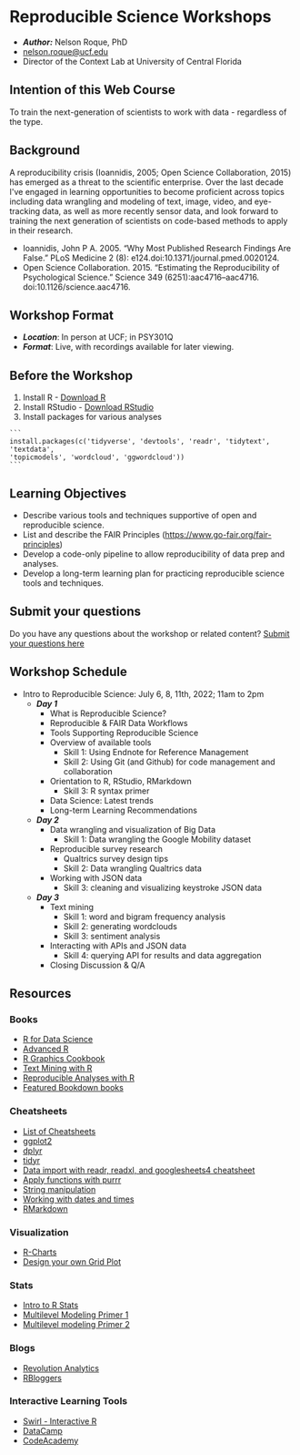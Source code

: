 # Reproducible Science Workshops

  - ***Author:*** Nelson Roque, PhD
  - [nelson.roque@ucf.edu](nelson.roque@ucf.edu)
  - Director of the Context Lab at University of Central Florida

## Intention of this Web Course

To train the next-generation of scientists to work with data - regardless of the type.

## Background

A reproducibility crisis (Ioannidis, 2005; Open Science Collaboration, 2015) has emerged as a threat to the scientific
enterprise. Over the last decade I've engaged in learning opportunities to become proficient across topics including
data wrangling and modeling of text, image, video, and eye-tracking data, as well as more recently sensor data, and
look forward to training the next generation of scientists on code-based methods to apply in their research.

  - Ioannidis, John P A. 2005. “Why Most Published Research Findings Are False.” PLoS Medicine 2 (8): e124.doi:10.1371/journal.pmed.0020124.
  - Open Science Collaboration. 2015. “Estimating the Reproducibility of Psychological Science.” Science 349 (6251):aac4716–aac4716. doi:10.1126/science.aac4716.

## Workshop Format

  - ***Location***: In person at UCF; in PSY301Q
  - ***Format***: Live, with recordings available for later viewing.

## Before the Workshop

  1. Install R
    - [Download R](https://cran.r-project.org/)
  2. Install RStudio
    - [Download RStudio](https://www.rstudio.com/products/rstudio/download/)
  3. Install packages for various analyses

    ```
    install.packages(c('tidyverse', 'devtools', 'readr', 'tidytext', 'textdata',
    'topicmodels', 'wordcloud', 'ggwordcloud'))
    ```

## Learning Objectives

  - Describe various tools and techniques supportive of open and reproducible science.
  - List and describe the FAIR Principles (https://www.go-fair.org/fair-principles)
  - Develop a code-only pipeline to allow reproducibility of data prep and analyses.
  - Develop a long-term learning plan for practicing reproducible science tools and techniques.

## Submit your questions

Do you have any questions about the workshop or related content? [Submit your questions here](https://forms.office.com/r/WDdz0yTTKa)

## Workshop Schedule
 
  - Intro to Reproducible Science: July 6, 8, 11th, 2022; 11am to 2pm
    - ***Day 1***
      - What is Reproducible Science?
      - Reproducible & FAIR Data Workflows
      - Tools Supporting Reproducible Science
      - Overview of available tools
        - Skill 1: Using Endnote for Reference Management
        - Skill 2: Using Git (and Github) for code management and collaboration
      - Orientation to R, RStudio, RMarkdown
        - Skill 3: R syntax primer
      - Data Science: Latest trends
      - Long-term Learning Recommendations
    - ***Day 2***
      - Data wrangling and visualization of Big Data
        - Skill 1: Data wrangling the Google Mobility dataset
      - Reproducible survey research
        - Qualtrics survey design tips
        - Skill 2:  Data wrangling Qualtrics data
      - Working with JSON data
        - Skill 3: cleaning and visualizing keystroke JSON data
    - ***Day 3***
      - Text mining
        - Skill 1: word and bigram frequency analysis
        - Skill 2: generating wordclouds
        - Skill 3: sentiment analysis
      - Interacting with APIs and JSON data
        - Skill 4: querying API for results and data aggregation
      - Closing Discussion & Q/A

## Resources

### Books

  - [R for Data Science](https://r4ds.had.co.nz/)
  - [Advanced R](https://adv-r.hadley.nz/index.html)
  - [R Graphics Cookbook](http://www.cookbook-r.com/)
  - [Text Mining with R](https://www.tidytextmining.com/)
  - [Reproducible Analyses with R](https://nceas.github.io/sasap-training/materials/reproducible_research_in_r_fairbanks/)
  - [Featured Bookdown books](https://bookdown.org/)

### Cheatsheets

  - [List of Cheatsheets](https://www.rstudio.com/resources/cheatsheets/)
  - [ggplot2](https://raw.githubusercontent.com/rstudio/cheatsheets/main/data-visualization.pdf)
  - [dplyr](https://raw.githubusercontent.com/rstudio/cheatsheets/main/data-transformation.pdf)
  - [tidyr](https://raw.githubusercontent.com/rstudio/cheatsheets/main/tidyr.pdf)
  - [Data import with readr, readxl, and googlesheets4 cheatsheet](https://raw.githubusercontent.com/rstudio/cheatsheets/main/data-import.pdf)
  - [Apply functions with purrr](https://raw.githubusercontent.com/rstudio/cheatsheets/main/purrr.pdf)
  - [String manipulation](https://raw.githubusercontent.com/rstudio/cheatsheets/main/strings.pdf)
  - [Working with dates and times](https://raw.githubusercontent.com/rstudio/cheatsheets/main/lubridate.pdf)
  - [RMarkdown](https://raw.githubusercontent.com/rstudio/cheatsheets/main/rmarkdown.pdf)

### Visualization

  - [R-Charts](https://r-charts.com/)
  - [Design your own Grid Plot](https://cran.r-project.org/web/packages/cowplot/vignettes/introduction.html)
  
### Stats
  - [Intro to R Stats](https://www.cyclismo.org/tutorial/R/)
  - [Multilevel Modeling Primer 1](https://quantdev.ssri.psu.edu/tutorials/r-bootcamp-introduction-multilevel-model-and-interactions)
  - [Multilevel modeling Primer 2](https://rpubs.com/rslbliss/r_mlm_ws)

### Blogs

  - [Revolution Analytics](https://blog.revolutionanalytics.com/)
  - [RBloggers](https://www.r-bloggers.com/)

### Interactive Learning Tools
  - [Swirl - Interactive R](https://swirlstats.com/)
  - [DataCamp](https://www.datacamp.com/courses/free-introduction-to-r)
  - [CodeAcademy](https://www.codecademy.com/catalog/language/r)